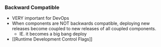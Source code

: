 ### Backward Compatible
- VERY important for DevOps
- When components are NOT backwards compatible, deploying new releases become coupled to new releases of all coupled components.
	- IE. it becomes a big bang deploy
- [[Runtime Development Control Flags]]